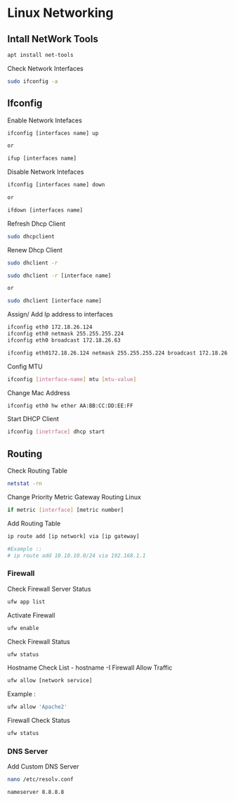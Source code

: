 # Linux Networking

## Intall NetWork Tools

```bash
apt install net-tools
```

Check Network Interfaces

```bash
sudo ifconfig -a
```

## Ifconfig

Enable Network Intefaces

```bash
ifconfig [interfaces name] up

or

ifup [interfaces name]
```

Disable Network Intefaces

```bash
ifconfig [interfaces name] down

or

ifdown [interfaces name]
```

Refresh Dhcp Client

```bash
sudo dhcpclient
```

Renew Dhcp Client

```bash
sudo dhclient -r
```

```bash
sudo dhclient -r [interface name]

or

sudo dhclient [interface name]
```

Assign/ Add Ip address to interfaces

```bash
ifconfig eth0 172.18.26.124
ifconfig eth0 netmask 255.255.255.224
ifconfig eth0 broadcast 172.18.26.63
```

```bash
ifconfig eth0172.18.26.124 netmask 255.255.255.224 broadcast 172.18.26.63
```

Config MTU

```bash
ifconfig [interface-name] mtu [mtu-value]
```

Change Mac Address

```bash
ifconfig eth0 hw ether AA:BB:CC:DD:EE:FF
```

Start DHCP Client

```bash
ifconfig [inetrface] dhcp start
```

## Routing

Check Routing Table

```bash
netstat -rn
```

Change Priority Metric Gateway Routing Linux

```bash
if metric [interface] [metric number]
```

Add Routing Table

```bash
ip route add [ip network] via [ip gateway]

#Example ::
# ip route add 10.10.10.0/24 via 192.168.1.1
```

### Firewall

Check Firewall Server Status

```bash
ufw app list
```

Activate Firewall

```bash
ufw enable
```

Check Firewall Status

```bash
ufw status
```

Hostname Check List - hostname -I Firewall Allow Traffic

```bash
ufw allow [network service]
```

Example :

```bash
ufw allow 'Apache2'
```

Firewall Check Status

```bash
ufw status
```

### DNS Server

Add Custom DNS Server

```bash
nano /etc/resolv.conf

nameserver 8.8.8.8
```
